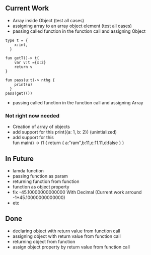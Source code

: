 ## Current Work

- Array inside Object (test all cases)
- assigning array to an array object element (test all cases)
- passing called function in the function call and assigning Object
```
type t = {
    x:int,
  }

fun getT()-> t{
    var v:t ={x:2}
    return v
}

fun pass(u:t)-> nthg {
    print(u)
  }
pass(getT())
```
- passing called function in the function call and assigning Array

### Not right now needed
- Creation of array of objects
- add support for this print({a: 1, b: 2}) (unintialized)      
- add support for this     
      fun main() -> t1 {
        return { a:"ram",b:11,c:11.11,d:false }
  }


## In Future

- lamda function
- passing function as param
- returning function from function
- function as object property
- fix -45.10000000000000 With Decimal (Current work arround -1*45.10000000000000)
- etc

## Done

- declaring object with return value from function call
- assigning object with return value from function call
- returning object from function 
- assign object property by return value from function call